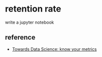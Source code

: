 # retention rate

write a jupyter notebook
## reference
* [Towards Data Science: know your metrics](https://towardsdatascience.com/data-driven-growth-with-python-part-1-know-your-metrics-812781e66a5b)
